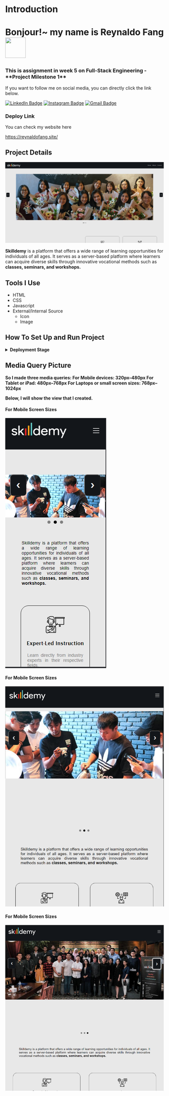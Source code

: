 # Introduction

<h1>Bonjour!~ my name is Reynaldo Fang <img src="https://media.tenor.com/VtFUW-durpoAAAAC/kururin-kuru-kuru.gif" width="65px" height="65px" /></h1>

<h3>This is assignment in week 5 on Full-Stack Engineering - **Project Milestone 1**</h3

If you want to follow me on social media, you can directly click the link below.

[![LinkedIn Badge](https://img.shields.io/badge/-Reynaldo_Fang-blue?style=flat&logo=linkedin)](https://www.linkedin.com/in/reynaldo-fang/)
[![Instagram Badge](https://img.shields.io/badge/-reynaldo.fang-white?style=flat&logo=instagram&logoColor=black&color=%2387ceeb)](https://www.instagram.com/reynaldo.fang/)
[![Gmail Badge](https://img.shields.io/badge/-reynaldofang02%40gmail.com-black?style=flat&logo=gmail&color=%23454c53)](mailto:reynaldofang02@gmail.com)


### Deploy Link

You can check my website here

https://reynaldofang.site/

## Project Details

![Skilldemy main](screenshot/skilldemy_main.png)

**Skilldemy** is a platform that offers a wide range of learning opportunities for individuals of all ages. It serves as a server-based platform where learners can acquire diverse skills through innovative vocational methods such as **classes, seminars, and workshops.**

## Tools I Use

- HTML
- CSS
- Javascript
- External/Internal Source
  - Icon
  - Image

## How To Set Up and Run Project

<details close>
<summary><b>Deployment Stage</summary>
<br>

### Buy Domain

**Step 1 :** First you have to buy a domain at [Niagahoster](https://www.niagahoster.co.id/)

![niaga_from](screenshot/niaga_front.png)

**Step 2 :** On the domain name, it's up to you to put the domain name according to your own needs.

![niaga_domain](screenshot/niaga_domain.png)

**Step 3 :** After choosing a domain name is done, make a payment.

![niaga_dashboard](screenshot/niaga_dashboard.png)

Now your domain arleady done.

### Deploy Your Website in Netfliy

**Step 1 :** Open **[Netlify](https://app.netlify.com/)** and Login.

![netlify_homepage](screenshot/netlfliy_homepage.png)

**Step 2 :** Go to tab **"Team Overiew"**

**Step 3 :** Click **"Add new Site"**

![netlify_dashboard](screenshot/net_dashboard.jpg)

**Step 4 :** Click **"Import an existing project"**

![netlify_save](screenshot/net_save.png)

**Step 5 :** Select your repository from Github

![netlify_repo](screenshot/net_repo.png)

**Step 6 :** Pick an Owner

**Step 7 :** Pick branch main

**Step 8 :** Click **Deploy Site**

![netlify_deploy](screenshot/net_deploy.png)

**Step 9 :** After you deploy, you will get the site name

**Step 10:** Click **Domain Settings**

![netlify_domain_setting](screenshot/net_domain.png)

**Step 11:** Choose the site name and Edit the site name

**Step 12:** Fill the site name and Click **Save**

![netlify_changesite](screenshot/net_changesite.png)

### Custom DNS

After you have done **Buy Domain & Set Up Netlify**, now we set up the Custom DNS.

**Step 1:** Login or create a new ID at [Cloudfare](https://www.cloudflare.com/).

**Step 2:** Enter the Domain that you bought in **Niagahoster**

![cloud_domain](screenshot/cloud_domain-2.png)

**Step 3 :** Go To DNS Tab - Click "Add Record"

![dnsrecord_setup](screenshot/cloud_addrecord.png)

**Step 4 :** Choose the type to **"CNAME"**

**Step 5 :** Name **@** 

**Step 6 :** Copy and Paste your **Netlify** Subdomain to Target & Click **Save**

![dnsrecord_newrecord](screenshot/dnsrecord_setup.png)

**Step 7:** Go To **"Domain Settings"** on **Netlify**.

![net_domainset](screenshot/net_domainset.png)

**Step 8:** Click **Add a domain**.

![net_adddomain](screenshot/net_adddomain.png)

**Step 9::** Enter your Custom Domain Name that you bought at **Niagahoster** and Click **Verify**.

![net_setupdomain](screenshot/net_setupdomain.png)

**Step 10 :** Done, your domain is now the main domain.

![primary_domain](screenshot/../img/primary_domain.png)

### Change Your Nameservers

Don't forget change your Nameserver value

**Step 1 :** Go To **Niagahoster** and Click **Kelola Layanan**.

![niaga_dashboard](screenshot/niaga_dashboard.png)

**Step 2 :** Go to tab Overview Domain and Click **Change Nameserver**.

![niaga_change](screenshot/niaga_change.png)

**Step 3 :** Go to **Cloudfare** DNS Tab and see Cloudfare Nameserver and copy server values.

![cloud_value](screenshot/cloud_value.png)

**Step 4 :** The value copied on **Cloudflare**, paste the value in Update Nameserver on **Niagahoster** and Click **Save**.

![niaga_update](iscreenshotmg/niaga_update.png)

Done Now Your Value Nameserver arleady change.

![niaga_value](screenshot/niaga_value.png)

### Website Launch

After we have done all the steps above, we wait for the nameserver status to be **active** on **Cloudflare**.

![cloud_active](screenshot/cloud_active.png)

or you can get notification in email, if server arleady **active**.

![cloud_email](screenshot/cloud_email.png)

</details>

## Media Query Picture

So I made three media queries:
**For Mobile devices: 320px–480px**
**For Tablet or iPad: 480px–768px**
**For Laptops or small screen sizes: 768px–1024px**

Below, I will show the view that I created.

#### For Mobile Screen Sizes

![for mobile screen](screenshot/media_mobile.png)

#### For Mobile Screen Sizes

![for tablet screen](screenshot/media_table.png)

#### For Mobile Screen Sizes

![for laptop screen](screenshot/media_laptop.png)
